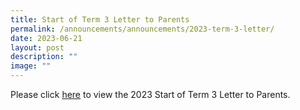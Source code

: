 ```yaml
---
title: Start of Term 3 Letter to Parents
permalink: /announcements/announcements/2023-term-3-letter/
date: 2023-06-21
layout: post
description: ""
image: ""
---
```

Please click [here](https://www.crestsec.edu.sg/info-at-crest/useful-links/parent/) to view the 2023 Start of Term 3 Letter to Parents.